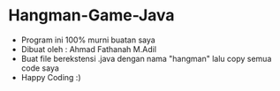 # Hangman-Game-Java
* Program ini 100% murni buatan saya
* Dibuat oleh : Ahmad Fathanah M.Adil
* Buat file berekstensi .java dengan nama "hangman" lalu copy semua code saya
* Happy Coding :)
